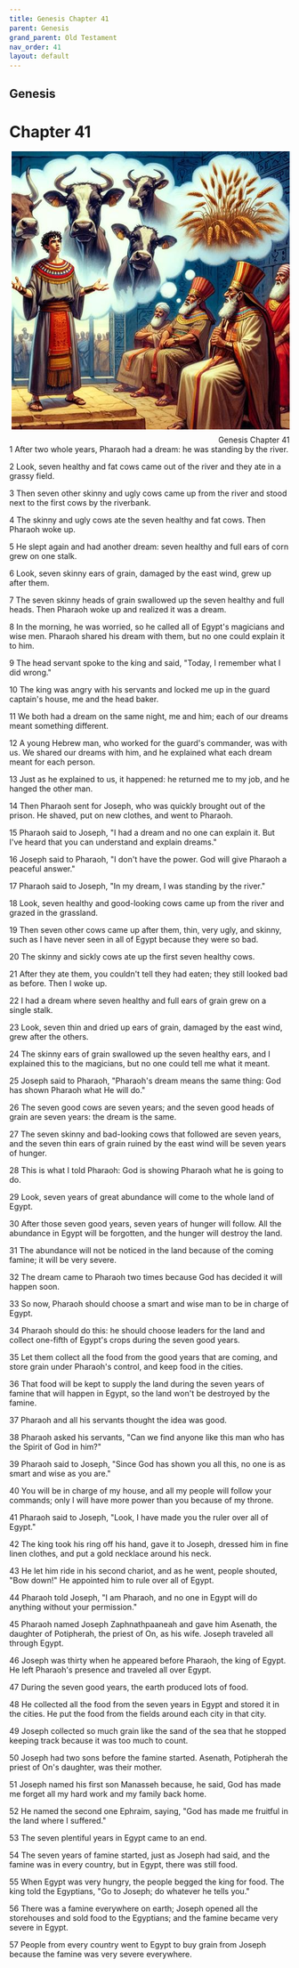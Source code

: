 ```yaml
---
title: Genesis Chapter 41
parent: Genesis
grand_parent: Old Testament
nav_order: 41
layout: default
---
```


## Genesis

# Chapter 41

<div style="clear: both; text-align: right;">
    <img src="/assets/Image/Genesis/500/41.jpg" alt="Genesis Chapter 41" class="chapter-image" style="max-width: 100%; height: auto; float: right; margin: 0 0 10px 10px; padding-left: 10%;">
    <figcaption style="font-size: 14px;">Genesis Chapter 41</figcaption>
</div>
1 After two whole years, Pharaoh had a dream: he was standing by the river.

2 Look, seven healthy and fat cows came out of the river and they ate in a grassy field.

3 Then seven other skinny and ugly cows came up from the river and stood next to the first cows by the riverbank.

4 The skinny and ugly cows ate the seven healthy and fat cows. Then Pharaoh woke up.

5 He slept again and had another dream: seven healthy and full ears of corn grew on one stalk.

6 Look, seven skinny ears of grain, damaged by the east wind, grew up after them.

7 The seven skinny heads of grain swallowed up the seven healthy and full heads. Then Pharaoh woke up and realized it was a dream.

8 In the morning, he was worried, so he called all of Egypt's magicians and wise men. Pharaoh shared his dream with them, but no one could explain it to him.

9 The head servant spoke to the king and said, "Today, I remember what I did wrong."

10 The king was angry with his servants and locked me up in the guard captain's house, me and the head baker.

11 We both had a dream on the same night, me and him; each of our dreams meant something different.

12 A young Hebrew man, who worked for the guard's commander, was with us. We shared our dreams with him, and he explained what each dream meant for each person.

13 Just as he explained to us, it happened: he returned me to my job, and he hanged the other man.

14 Then Pharaoh sent for Joseph, who was quickly brought out of the prison. He shaved, put on new clothes, and went to Pharaoh.

15 Pharaoh said to Joseph, "I had a dream and no one can explain it. But I've heard that you can understand and explain dreams."

16 Joseph said to Pharaoh, "I don't have the power. God will give Pharaoh a peaceful answer."

17 Pharaoh said to Joseph, "In my dream, I was standing by the river."

18 Look, seven healthy and good-looking cows came up from the river and grazed in the grassland.

19 Then seven other cows came up after them, thin, very ugly, and skinny, such as I have never seen in all of Egypt because they were so bad.

20 The skinny and sickly cows ate up the first seven healthy cows.

21 After they ate them, you couldn't tell they had eaten; they still looked bad as before. Then I woke up.

22 I had a dream where seven healthy and full ears of grain grew on a single stalk.

23 Look, seven thin and dried up ears of grain, damaged by the east wind, grew after the others.

24 The skinny ears of grain swallowed up the seven healthy ears, and I explained this to the magicians, but no one could tell me what it meant.

25 Joseph said to Pharaoh, "Pharaoh's dream means the same thing: God has shown Pharaoh what He will do."

26 The seven good cows are seven years; and the seven good heads of grain are seven years: the dream is the same.

27 The seven skinny and bad-looking cows that followed are seven years, and the seven thin ears of grain ruined by the east wind will be seven years of hunger.

28 This is what I told Pharaoh: God is showing Pharaoh what he is going to do.

29 Look, seven years of great abundance will come to the whole land of Egypt.

30 After those seven good years, seven years of hunger will follow. All the abundance in Egypt will be forgotten, and the hunger will destroy the land.

31 The abundance will not be noticed in the land because of the coming famine; it will be very severe.

32 The dream came to Pharaoh two times because God has decided it will happen soon.

33 So now, Pharaoh should choose a smart and wise man to be in charge of Egypt.

34 Pharaoh should do this: he should choose leaders for the land and collect one-fifth of Egypt's crops during the seven good years.

35 Let them collect all the food from the good years that are coming, and store grain under Pharaoh's control, and keep food in the cities.

36 That food will be kept to supply the land during the seven years of famine that will happen in Egypt, so the land won't be destroyed by the famine.

37 Pharaoh and all his servants thought the idea was good.

38 Pharaoh asked his servants, "Can we find anyone like this man who has the Spirit of God in him?"

39 Pharaoh said to Joseph, "Since God has shown you all this, no one is as smart and wise as you are."

40 You will be in charge of my house, and all my people will follow your commands; only I will have more power than you because of my throne.

41 Pharaoh said to Joseph, "Look, I have made you the ruler over all of Egypt."

42 The king took his ring off his hand, gave it to Joseph, dressed him in fine linen clothes, and put a gold necklace around his neck.

43 He let him ride in his second chariot, and as he went, people shouted, "Bow down!" He appointed him to rule over all of Egypt.

44 Pharaoh told Joseph, "I am Pharaoh, and no one in Egypt will do anything without your permission."

45 Pharaoh named Joseph Zaphnathpaaneah and gave him Asenath, the daughter of Potipherah, the priest of On, as his wife. Joseph traveled all through Egypt.

46 Joseph was thirty when he appeared before Pharaoh, the king of Egypt. He left Pharaoh's presence and traveled all over Egypt.

47 During the seven good years, the earth produced lots of food.

48 He collected all the food from the seven years in Egypt and stored it in the cities. He put the food from the fields around each city in that city.

49 Joseph collected so much grain like the sand of the sea that he stopped keeping track because it was too much to count.

50 Joseph had two sons before the famine started. Asenath, Potipherah the priest of On's daughter, was their mother.

51 Joseph named his first son Manasseh because, he said, God has made me forget all my hard work and my family back home.

52 He named the second one Ephraim, saying, "God has made me fruitful in the land where I suffered."

53 The seven plentiful years in Egypt came to an end.

54 The seven years of famine started, just as Joseph had said, and the famine was in every country, but in Egypt, there was still food.

55 When Egypt was very hungry, the people begged the king for food. The king told the Egyptians, "Go to Joseph; do whatever he tells you."

56 There was a famine everywhere on earth; Joseph opened all the storehouses and sold food to the Egyptians; and the famine became very severe in Egypt.

57 People from every country went to Egypt to buy grain from Joseph because the famine was very severe everywhere.


